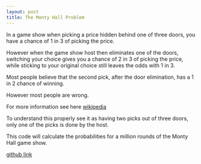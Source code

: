 ```yaml
---
layout: post
title: The Monty Hall Problem
---
```

In a game show when picking a price hidden behind one of three doors, you have a chance of 1 in 3 of picking the price.

However when the game show host then eliminates one of the doors, switching your choice gives you a chance of 2 in 3 of picking the price, while sticking to your original choice still leaves the odds with 1 in 3.

Most people believe that the second pick, after the door elimination, has a 1 in 2 chance of winning.

However most people are wrong.

For more information see here [wikipedia](https://en.wikipedia.org/wiki/Monty_Hall_problem)

To understand this properly see it as having two picks out of three doors, only one of the picks is done by the host.

This code will calculate the probabilities for a million rounds of the Monty Hall game show.

[github link](https://github.com/CarpeScientia/MontyHallProblem.git)
